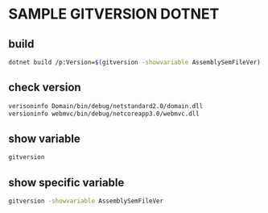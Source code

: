 # SAMPLE GITVERSION DOTNET

## build

```sh
dotnet build /p:Version=$(gitversion -showvariable AssemblySemFileVer) /p:AssemblyVersion=$(gitversion -showvariable AssemblySemFileVer)
```

## check version

```sh
verisoninfo Domain/bin/debug/netstandard2.0/domain.dll
versioninfo webmvc/bin/debug/netcoreapp3.0/webmvc.dll
```

## show variable

```sh
gitversion
```

## show specific variable

```sh
gitversion -showvariable AssemblySemFileVer
```
